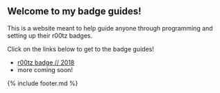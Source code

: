 ## Welcome to my badge guides!
This is a website meant to help guide anyone through programming and setting up their r00tz badges.

Click on the links below to get to the badge guides!

 - [r00tz badge // 2018](/r00tzbadge/r00tz2018/)
 - more coming soon!

{% include footer.md %}
